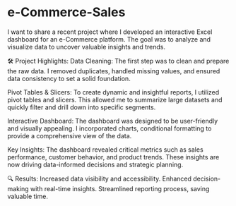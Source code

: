 # e-Commerce-Sales
I want to share a recent project where I developed an interactive Excel dashboard for an e-Commerce platform. The goal was to analyze and visualize data to uncover valuable insights and trends.

🛠️ Project Highlights:
Data Cleaning: The first step was to clean and prepare the raw data. I removed duplicates, handled missing values, and ensured data consistency to set a solid foundation.

Pivot Tables & Slicers: To create dynamic and insightful reports, I utilized pivot tables and slicers. This allowed me to summarize large datasets and quickly filter and drill down into specific segments.

Interactive Dashboard: The dashboard was designed to be user-friendly and visually appealing. I incorporated charts, conditional formatting to provide a comprehensive view of the data.

Key Insights: The dashboard revealed critical metrics such as sales performance, customer behavior, and product trends. These insights are now driving data-informed decisions and strategic planning.

🔍 Results:
Increased data visibility and accessibility.
Enhanced decision-making with real-time insights.
Streamlined reporting process, saving valuable time.
